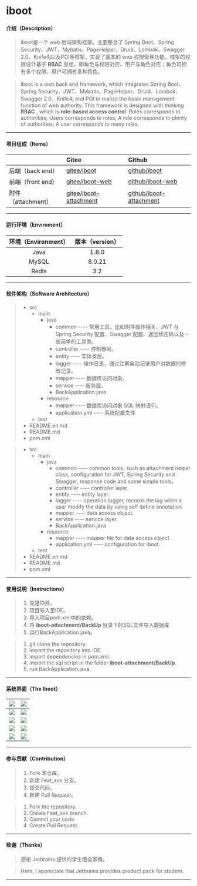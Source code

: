 # iboot

#### 介绍（Description）
> iboot是一个 web 后端架构框架，主要整合了 Spring Boot、Spring Security、JWT、Mybatis、PageHelper、Druid、Lombok、Swagger 2.0、Knife4j以及POI等框架，实现了基本的 web 权限管理功能。框架的权限设计基于 **RBAC** 思想，即角色与权限对应、用户与角色对应；角色可拥有多个权限、用户可拥有多种角色。

> iboot is a web back end framework, which integrates Spring Boot、Spring Security、JWT、Mybatis、PageHelper、Druid、Lombok、Swagger 2.0、Knife4j and POI to realize the basic management function  of web authority. This framework is designed with thinking **RBAC** , which is **role-based access control**. Roles corresponds to authorities; Users corresponds to roles; A role corresponds to plenty of authorities; A user corresponds to many roles. 

***

#### 项目组成（Items）

|                    | Gitee                                                        | Github                                                       |
| :----------------- | :----------------------------------------------------------- | :----------------------------------------------------------- |
| 后端（back end）   | [gitee/iboot](https://gitee.com/lemonpy/iboot)               | [github/iboot](https://github.com/Zon-g/iboot)               |
| 前端（front end）  | [gitee/iboot-web](https://gitee.com/lemonpy/iboot-web)       | [github/iboot-web](https://github.com/Zon-g/iboot-web)       |
| 附件（attachment） | [gitee/iboot-attachment](https://gitee.com/lemonpy/iboot-attachment) | [github/iboot-attachment](https://github.com/Zon-g/iboot-attachment) |

***

#### 运行环境（Enviroment）

| 环境（Environment） | 版本（version） |
| :-----------------: | :-------------: |
|        Java         |      1.8.0      |
|        MySQL        |     8.0.21      |
|        Redis        |       3.2       |

***

#### 软件架构（Software Architecture）

> * src
>   * main
>     * java
>       * common	----	常用工具，比如附件操作相关、JWT 与 Spring Security 配置、Swagger 配置、返回状态码以及一些简单的工具类。
>       * controller	----	控制器层。
>       * entity	----	实体类层。
>       * logger	----	操作日志，通过注解自动记录用户对数据的修改记录。
>       * mapper	----	数据库访问对象。
>       * service	----	服务层。
>       * BackApplication.java
>     * resource
>       * mapper	----	数据库访问对象 SQL 映射语句。
>       * application.yml	----	系统配置文件
>   * test
> * README.en.md
> * README.md
> * pom.xml

> * src
>   * main
>     * java
>       * common	----	common tools, such as attachment helper class, configuration for JWT, Spring Security and Swagger, response code and some simple tools。
>       * controller	----	controller layer.
>       * entity	----	entity layer.
>       * logger	----	operation logger, records the log when a user modify the data by using self define annotation.
>       * mapper	----	data access object.
>       * service	----	service layer.
>       * BackApplication.java
>     * resource
>       * mapper	----	mapper file for data access object.
>       * application.yml	----	configuration for iboot.
>   * test
> * README.en.md
> * README.md
> * pom.xml

***

#### 使用说明（Instructions）

> 1. 克隆项目。
> 2. 项目导入至IDE。
> 3. 导入项目pom.xml中的依赖。
> 4. 将 **iboot-attachment/BackUp** 目录下的SQL文件导入数据库
> 5. 运行BackApplication.java。

> 1. git clone the repository.
> 2. import the repository into IDE.
> 3. import dependencies in pom.xml.
> 4. import the sql script in the folder **iboot-attachment/BackUp**.
> 5. run BackApplication.java.

***

#### 系统界面（The Iboot）

| ![](https://gitee.com/lemonpy/iboot/raw/master/pics/001.png) | ![](https://gitee.com/lemonpy/iboot/raw/master/pics/002.png) |
| :----------------------------------------------------------: | :----------------------------------------------------------: |
| ![](https://gitee.com/lemonpy/iboot/raw/master/pics/003.png) | ![](https://gitee.com/lemonpy/iboot/raw/master/pics/004.png) |
| ![](https://gitee.com/lemonpy/iboot/raw/master/pics/005.png) | ![](https://gitee.com/lemonpy/iboot/raw/master/pics/006.png) |
| ![](https://gitee.com/lemonpy/iboot/raw/master/pics/007.png) | ![](https://gitee.com/lemonpy/iboot/raw/master/pics/008.png) |
| ![](https://gitee.com/lemonpy/iboot/raw/master/pics/009.png) | ![](https://gitee.com/lemonpy/iboot/raw/master/pics/010.png) |

***

#### 参与贡献（Contribution）

> 1.  Fork 本仓库。
> 2.  新建 Feat_xxx 分支。
> 3.  提交代码。
> 4.  新建 Pull Request。

> 1.  Fork the repository.
> 2.  Create Feat_xxx branch.
> 3.  Commit your code.
> 4.  Create Pull Request.

***

#### 致谢（Thanks）

> 感谢 Jetbrains 提供的学生版全家桶。

> Here, I appreciate that Jetbrains provides product pack for student.

***